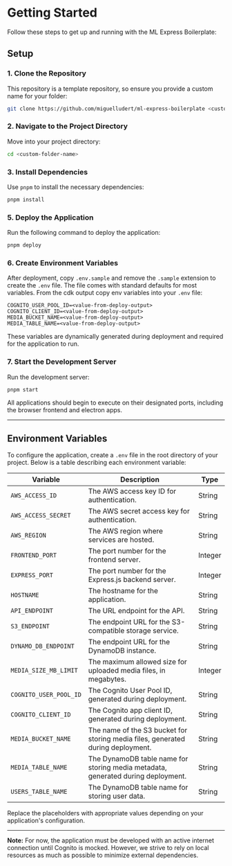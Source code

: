 # Getting Started

Follow these steps to get up and running with the ML Express Boilerplate:

## Setup

### 1. Clone the Repository

This repository is a template repository, so ensure you provide a custom name for your folder:

```bash
git clone https://github.com/miguelludert/ml-express-boilerplate <custom-folder-name>
```

### 2. Navigate to the Project Directory

Move into your project directory:

```bash
cd <custom-folder-name>
```

### 3. Install Dependencies

Use `pnpm` to install the necessary dependencies:

```bash
pnpm install
```

### 5. Deploy the Application

Run the following command to deploy the application:

```bash
pnpm deploy
```

### 6. Create Environment Variables

After deployment, copy `.env.sample` and remove the `.sample` extension to create the `.env` file.  The 
file comes with standard defaults for most variables.  From the cdk output copy env variables
 into your `.env` file:

```
COGNITO_USER_POOL_ID=<value-from-deploy-output>
COGNITO_CLIENT_ID=<value-from-deploy-output>
MEDIA_BUCKET_NAME=<value-from-deploy-output>
MEDIA_TABLE_NAME=<value-from-deploy-output>
```

These variables are dynamically generated during deployment and required for the application to run.

### 7. Start the Development Server

Run the development server:

```bash
pnpm start
```

All applications should begin to execute on their designated ports, including the browser frontend and electron apps.

---

## Environment Variables

To configure the application, create a `.env` file in the root directory of your project. Below is a table describing each environment variable:

| Variable               | Description                                                                      | Type    |
| ---------------------- | -------------------------------------------------------------------------------- | ------- |
| `AWS_ACCESS_ID`        | The AWS access key ID for authentication.                                        | String  |
| `AWS_ACCESS_SECRET`    | The AWS secret access key for authentication.                                    | String  |
| `AWS_REGION`           | The AWS region where services are hosted.                                        | String  |
| `FRONTEND_PORT`        | The port number for the frontend server.                                         | Integer |
| `EXPRESS_PORT`         | The port number for the Express.js backend server.                               | Integer |
| `HOSTNAME`             | The hostname for the application.                                                | String  |
| `API_ENDPOINT`         | The URL endpoint for the API.                                                    | String  |
| `S3_ENDPOINT`          | The endpoint URL for the S3-compatible storage service.                          | String  |
| `DYNAMO_DB_ENDPOINT`   | The endpoint URL for the DynamoDB instance.                                      | String  |
| `MEDIA_SIZE_MB_LIMIT`  | The maximum allowed size for uploaded media files, in megabytes.                 | Integer |
| `COGNITO_USER_POOL_ID` | The Cognito User Pool ID, generated during deployment.                           | String  |
| `COGNITO_CLIENT_ID`    | The Cognito app client ID, generated during deployment.                          | String  |
| `MEDIA_BUCKET_NAME`    | The name of the S3 bucket for storing media files, generated during deployment.  | String  |
| `MEDIA_TABLE_NAME`     | The DynamoDB table name for storing media metadata, generated during deployment. | String  |
| `USERS_TABLE_NAME`     | The DynamoDB table name for storing user data.                                   | String  |

Replace the placeholders with appropriate values depending on your application's configuration.

---

**Note:** For now, the application must be developed with an active internet connection until Cognito is mocked. However, we strive to rely on local resources as much as possible to minimize external dependencies.

